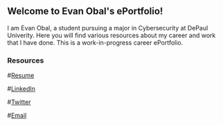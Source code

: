 ## Welcome to Evan Obal's ePortfolio!

I am Evan Obal, a student pursuing a major in Cybersecurity at DePaul Univerity. Here you will find various resources about my career and work that I have done.
This is a work-in-progress career ePortfolio.

### Resources


#[Resume](https://github.com/evanobal/evanobal.github.io/blob/master/EvanObalResume.pdf)

#[LinkedIn](https://www.linkedin.com/in/evanobal/)

#[Twitter](https://twitter.com/EvanObal)

#[Email](mailto:evanobal@gmail.com)


